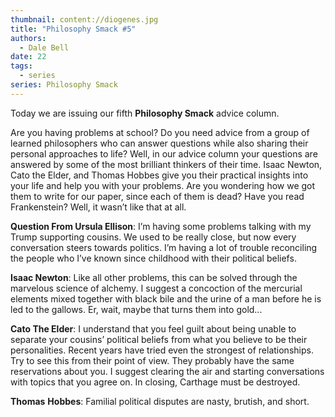 ```yaml
---
thumbnail: content://diogenes.jpg
title: "Philosophy Smack #5"
authors:
  - Dale Bell
date: 22
tags:
  - series
series: Philosophy Smack
---
```


Today we are issuing our fifth **Philosophy Smack** advice column. 

Are you having problems at school? Do you need advice from a group of learned philosophers who can answer questions while also sharing their personal approaches to life? Well, in our advice column your questions are answered by some of the most brilliant thinkers of their time. Isaac Newton, Cato the Elder, and Thomas Hobbes give you their practical insights into your life and help you with your problems. Are you wondering how we got them to write for our paper, since each of them is dead? Have you read Frankenstein? Well, it wasn’t like that at all.

**Question From Ursula Ellison**: I’m having some problems talking with my Trump supporting cousins. We used to be really close, but now every conversation steers towards politics. I’m having a lot of trouble reconciling the people who I’ve known since childhood with their political beliefs.

**Isaac Newton**: Like all other problems, this can be solved through the marvelous science of alchemy. I suggest a concoction of the mercurial elements mixed together with black bile and the urine of a man before he is led to the gallows. Er, wait, maybe that turns them into gold...

**Cato The Elder**: I understand that you feel guilt about being unable to separate your cousins’ political beliefs from what you believe to be their personalities. Recent years have tried even the strongest of relationships. Try to see this from their point of view. They probably have the same reservations about you. I suggest clearing the air and starting conversations with topics that you agree on. In closing, Carthage must be destroyed.

**Thomas** **Hobbes**: Familial political disputes are nasty, brutish, and short. 
